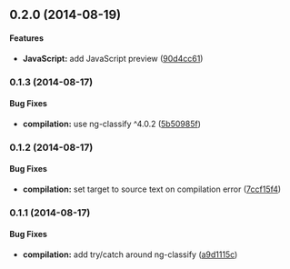 ## 0.2.0 (2014-08-19)


#### Features

* **JavaScript:** add JavaScript preview ([90d4cc61](https://github.com/CaryLandholt/atom-ng-classify-preview/commit/90d4cc6140e10658fb99bb02b8c8654cbe66fae8))


### 0.1.3 (2014-08-17)


#### Bug Fixes

* **compilation:** use ng-classify ^4.0.2 ([5b50985f](https://github.com/CaryLandholt/atom-ng-classify-preview/commit/5b50985fb2770ac97f248b353a3b0a1b8fc4d1df))


### 0.1.2 (2014-08-17)


#### Bug Fixes

* **compilation:** set target to source text on compilation error ([7ccf15f4](https://github.com/CaryLandholt/atom-ng-classify-preview/commit/7ccf15f46ace2fdd6cc9c94f8fa29d5397806981))


### 0.1.1 (2014-08-17)


#### Bug Fixes

* **compilation:** add try/catch around ng-classify ([a9d1115c](https://github.com/CaryLandholt/atom-ng-classify-preview/commit/a9d1115cdde3b333b2c68e545055155f758f7ae9))